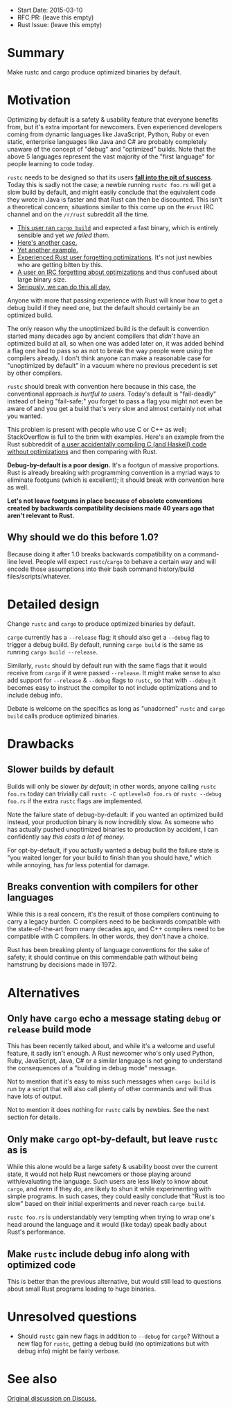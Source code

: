 - Start Date: 2015-03-10
- RFC PR: (leave this empty)
- Rust Issue: (leave this empty)

# Summary

Make rustc and cargo produce optimized binaries by default.

# Motivation


Optimizing by default is a safety & usability feature that everyone benefits
from, but it's extra important for newcomers. Even experienced developers coming
from dynamic languages like JavaScript, Python, Ruby or even static, enterprise
languages like Java and C# are probably completely unaware of the concept of
"debug" and "optimized" builds. Note that the above 5 languages represent the
vast majority of the "first language" for people learning to code today.

`rustc` needs to be designed so that its users **[fall into the pit of
success](http://english.stackexchange.com/questions/77535/what-does-falling-into-the-pit-of-success-mean/77541)**.
Today this is sadly not the case; a newbie running `rustc foo.rs` will get a
slow build by default, and might easily conclude that the equivalent code they
wrote in Java is faster and that Rust can then be discounted. This isn't a
theoretical concern; situations similar to this come up on the `#rust` IRC
channel and on the `/r/rust` subreddit all the time.

- [This user ran `cargo build`][ex1] and expected a fast binary, which is
  entirely sensible and yet _we failed them._
- [Here's another case.][ex2]
- [Yet another example.][ex3]
- [Experienced Rust user forgetting optimizations][ex6]. It's not just newbies
  who are getting bitten by this.
- [A user on IRC forgetting about optimizations][ex7] and thus confused about
  large binary size.
- [Seriously, we can do this all day.][ex4]

Anyone with more that passing experience with Rust will know how to get a debug
build if they need one, but the default should certainly be an optimized build.

The only reason why the unoptimized build is the default is convention started
many decades ago by ancient compilers that _didn't_ have an optimized build at
all, so when one was added later on, it was added behind a flag one had to pass
so as not to break the way people were using the compilers already. I don't
think anyone can make a reasonable case for "unoptimized by default" in a vacuum
where no previous precedent is set by other compilers.

`rustc` should break with convention here because in this case, the conventional
approach _is hurtful to users._ Today's default is "fail-deadly" instead of being
"fail-safe;" you forget to pass a flag you might not even be aware of and you
get a build that's very slow and almost certainly not what you wanted.

This problem is present with people who use C or C++ as well; StackOverflow
is full to the brim with examples. Here's an example from the Rust subbreddit of
[a user accidentally compiling C (and Haskell) code without optimizations][ex5]
and then comparing with Rust.

**Debug-by-default is a poor design.** It's a footgun of massive proportions.
Rust is already breaking with programming convention in a myriad ways to
eliminate footguns (which is excellent); it should break with convention here as
well.

**Let's not leave footguns in place because of obsolete conventions created by
backwards compatibility decisions made 40 years ago that aren't relevant to
Rust.**

## Why should we do this before 1.0?

Because doing it after 1.0 breaks backwards compatibility on a command-line
level. People will expect `rustc`/`cargo` to behave a certain way and will encode
those assumptions into their bash command history/build files/scripts/whatever.

# Detailed design

Change `rustc` and `cargo` to produce optimized binaries by default.

`cargo` currently has a `--release` flag; it should also get a `--debug` flag to
trigger a debug build. By default, running `cargo build` is the same as running
`cargo build --release`.

Similarly, `rustc` should by default run with the same flags that it would
receive from `cargo` if it were passed `--release`. It might make sense to also
add support for `--release` & `--debug` flags to `rustc`, so that with
`--debug` it becomes easy to instruct the compiler to not include optimizations
and to include debug info.

Debate is welcome on the specifics as long as "unadorned" `rustc` and `cargo
build` calls produce optimized binaries.

# Drawbacks

## Slower builds by default

Builds will only be slower _by default_; in other words, anyone calling `rustc
foo.rs` today can trivially call `rustc -C optlevel=0 foo.rs` or `rustc --debug
foo.rs` if the extra `rustc` flags are implemented.

Note the failure state of debug-by-default: if you wanted an optimized build
instead, your production binary is now incredibly slow. As someone who has
actually pushed unoptimized binaries to production by accident, I can
confidently say _this costs a lot of money._

For opt-by-default, if you actually wanted a debug build the failure state is
"you waited longer for your build to finish than you should have," which while
annoying, has _far_ less potential for damage.

## Breaks convention with compilers for other languages

While this is a real concern, it's the result of those compilers continuing to
carry a legacy burden. C compilers need to be backwards compatible with the
state-of-the-art from many decades ago, and C++ compilers need to be compatible
with C compilers. In other words, they don't have a choice.

Rust has been breaking plenty of language conventions for the sake of safety; it
should continue on this commendable path without being hamstrung by decisions
made in 1972.

# Alternatives

## Only have `cargo` echo a message stating `debug` or `release` build mode

This has been recently talked about, and while it's a welcome and useful
feature, it sadly isn't enough. A Rust newcomer who's only used Python, Ruby,
JavaScript, Java, C# or a similar language is not going to understand the
consequences of a "building in debug mode" message.

Not to mention that it's easy to miss such messages when `cargo build` is run by
a script that will also call plenty of other commands and will thus have lots of
output.

Not to mention it does nothing for `rustc` calls by newbies. See the next
section for details.

## Only make `cargo` opt-by-default, but leave `rustc` as is

While this alone would be a large safety & usability boost over the current
state, it would not help Rust newcomers or those playing around with/evaluating
the language. Such users are less likely to know about `cargo`, and even if they
do, are likely to shun it while experimenting with simple programs. In such
cases, they could easily conclude that "Rust is too slow" based on their initial
experiments and never reach `cargo build`.

`rustc foo.rs` is understandably very tempting when trying to wrap one's head around the
language and it would (like today) speak badly about Rust's performance.

## Make `rustc` include debug info along with optimized code

This is better than the previous alternative, but would still lead to questions
about small Rust programs leading to huge binaries.

# Unresolved questions

- Should `rustc` gain new flags in addition to `--debug` for `cargo`? Without a
  new flag for `rustc`, getting a debug build (no optimizations but with debug
  info) might be fairly verbose.

# See also

[Original discussion on Discuss.](http://internals.rust-lang.org/t/optimizing-by-default/1532)

[ex1]: http://www.reddit.com/r/rust/comments/2vzxjr/poor_http_performance_iron_framework/
[ex2]: http://learncamlirust.blogspot.de/2015/02/day-1-porting-rollingsum.html
[ex3]: http://www.reddit.com/r/rust/comments/2xccw8/performance_of_reading_a_large_file/coyuz8l
[ex4]: https://www.reddit.com/r/rust/comments/2yk5z7/why_this_rust_code_slower_than_c/
[ex5]: https://www.reddit.com/r/rust/comments/2y0bas/benchmark_rustnom_vs_haskellattoparsec_vs_chammer/cp51mxe
[ex6]: https://botbot.me/mozilla/rust/2015-03-06/?msg=33512540&page=14
[ex7]: https://botbot.me/mozilla/rust/2015-02-18/?msg=32236594&page=5
